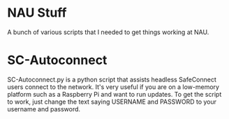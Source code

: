 # NAU Stuff
A bunch of various scripts that I needed to get things working at NAU.

# SC-Autoconnect
SC-Autoconnect.py is a python script that assists headless SafeConnect users connect to the network. It's very useful if you are on a low-memory platform such as a Raspberry Pi and want to run updates. To get the script to work, just change the text saying USERNAME and PASSWORD to your username and password.
